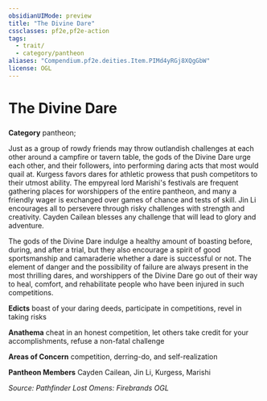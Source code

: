 ```yaml
---
obsidianUIMode: preview
title: "The Divine Dare"
cssclasses: pf2e,pf2e-action
tags:
  - trait/
  - category/pantheon
aliases: "Compendium.pf2e.deities.Item.PIMd4yRGj8XQgGbW"
license: OGL
---
```

# The Divine Dare

### 

**Category** pantheon; 




Just as a group of rowdy friends may throw outlandish challenges at each other around a campfire or tavern table, the gods of the Divine Dare urge each other, and their followers, into performing daring acts that most would quail at. Kurgess favors dares for athletic prowess that push competitors to their utmost ability. The empyreal lord Marishi's festivals are frequent gathering places for worshippers of the entire pantheon, and many a friendly wager is exchanged over games of chance and tests of skill. Jin Li encourages all to persevere through risky challenges with strength and creativity. Cayden Cailean blesses any challenge that will lead to glory and adventure.

The gods of the Divine Dare indulge a healthy amount of boasting before, during, and after a trial, but they also encourage a spirit of good sportsmanship and camaraderie whether a dare is successful or not. The element of danger and the possibility of failure are always present in the most thrilling dares, and worshippers of the Divine Dare go out of their way to heal, comfort, and rehabilitate people who have been injured in such competitions.

**Edicts** boast of your daring deeds, participate in competitions, revel in taking risks

**Anathema** cheat in an honest competition, let others take credit for your accomplishments, refuse a non-fatal challenge

**Areas of Concern** competition, derring-do, and self-realization

**Pantheon Members** Cayden Cailean, Jin Li, Kurgess, Marishi

*Source: Pathfinder Lost Omens: Firebrands*
*OGL*